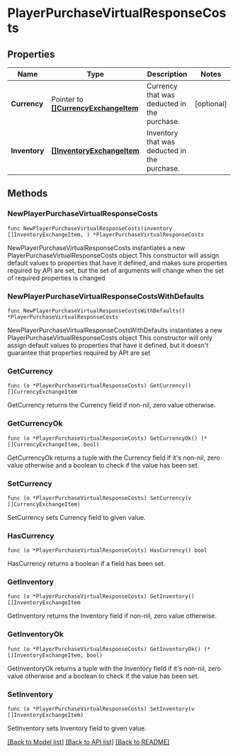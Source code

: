 # PlayerPurchaseVirtualResponseCosts

## Properties

Name | Type | Description | Notes
------------ | ------------- | ------------- | -------------
**Currency** | Pointer to [**[]CurrencyExchangeItem**](CurrencyExchangeItem.md) | Currency that was deducted in the purchase. | [optional] 
**Inventory** | [**[]InventoryExchangeItem**](InventoryExchangeItem.md) | Inventory that was deducted in the purchase. | 

## Methods

### NewPlayerPurchaseVirtualResponseCosts

`func NewPlayerPurchaseVirtualResponseCosts(inventory []InventoryExchangeItem, ) *PlayerPurchaseVirtualResponseCosts`

NewPlayerPurchaseVirtualResponseCosts instantiates a new PlayerPurchaseVirtualResponseCosts object
This constructor will assign default values to properties that have it defined,
and makes sure properties required by API are set, but the set of arguments
will change when the set of required properties is changed

### NewPlayerPurchaseVirtualResponseCostsWithDefaults

`func NewPlayerPurchaseVirtualResponseCostsWithDefaults() *PlayerPurchaseVirtualResponseCosts`

NewPlayerPurchaseVirtualResponseCostsWithDefaults instantiates a new PlayerPurchaseVirtualResponseCosts object
This constructor will only assign default values to properties that have it defined,
but it doesn't guarantee that properties required by API are set

### GetCurrency

`func (o *PlayerPurchaseVirtualResponseCosts) GetCurrency() []CurrencyExchangeItem`

GetCurrency returns the Currency field if non-nil, zero value otherwise.

### GetCurrencyOk

`func (o *PlayerPurchaseVirtualResponseCosts) GetCurrencyOk() (*[]CurrencyExchangeItem, bool)`

GetCurrencyOk returns a tuple with the Currency field if it's non-nil, zero value otherwise
and a boolean to check if the value has been set.

### SetCurrency

`func (o *PlayerPurchaseVirtualResponseCosts) SetCurrency(v []CurrencyExchangeItem)`

SetCurrency sets Currency field to given value.

### HasCurrency

`func (o *PlayerPurchaseVirtualResponseCosts) HasCurrency() bool`

HasCurrency returns a boolean if a field has been set.

### GetInventory

`func (o *PlayerPurchaseVirtualResponseCosts) GetInventory() []InventoryExchangeItem`

GetInventory returns the Inventory field if non-nil, zero value otherwise.

### GetInventoryOk

`func (o *PlayerPurchaseVirtualResponseCosts) GetInventoryOk() (*[]InventoryExchangeItem, bool)`

GetInventoryOk returns a tuple with the Inventory field if it's non-nil, zero value otherwise
and a boolean to check if the value has been set.

### SetInventory

`func (o *PlayerPurchaseVirtualResponseCosts) SetInventory(v []InventoryExchangeItem)`

SetInventory sets Inventory field to given value.



[[Back to Model list]](../README.md#documentation-for-models) [[Back to API list]](../README.md#documentation-for-api-endpoints) [[Back to README]](../README.md)


